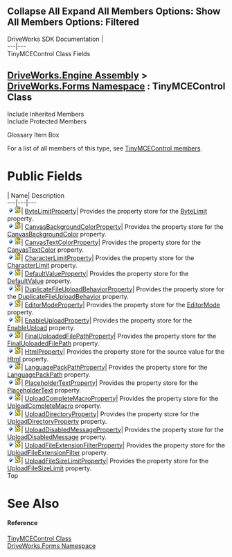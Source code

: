        

 Collapse All Expand All  Members Options: Show All  Members Options: Filtered   
---  
DriveWorks SDK Documentation  |   
---|---  
TinyMCEControl Class Fields   
  
[DriveWorks.Engine Assembly](topic2156.md) > [DriveWorks.Forms Namespace](topic7266.md) : TinyMCEControl Class  
---  
  
Include Inherited Members    
Include Protected Members    


Glossary Item Box

For a list of all members of this type, see [TinyMCEControl members](topic9205.md).

# Public Fields

| Name| Description  
---|---|---  
![Public Field](dotnetimages/publicField.gif)![static \(Shared in Visual Basic\)](dotnetimages/static.gif)| [ByteLimitProperty](topic9243.md)| Provides the property store for the [ByteLimit](topic9223.md) property.   
![Public Field](dotnetimages/publicField.gif)![static \(Shared in Visual Basic\)](dotnetimages/static.gif)| [CanvasBackgroundColorProperty](topic9244.md)| Provides the property store for the [CanvasBackgroundColor](topic9224.md) property.   
![Public Field](dotnetimages/publicField.gif)![static \(Shared in Visual Basic\)](dotnetimages/static.gif)| [CanvasTextColorProperty](topic9245.md)| Provides the property store for the [CanvasTextColor](topic9225.md) property.   
![Public Field](dotnetimages/publicField.gif)![static \(Shared in Visual Basic\)](dotnetimages/static.gif)| [CharacterLimitProperty](topic9246.md)| Provides the property store for the [CharacterLimit](topic9226.md) property.   
![Public Field](dotnetimages/publicField.gif)![static \(Shared in Visual Basic\)](dotnetimages/static.gif)| [DefaultValueProperty](topic9247.md)| Provides the property store for the [DefaultValue](topic9227.md) property.   
![Public Field](dotnetimages/publicField.gif)![static \(Shared in Visual Basic\)](dotnetimages/static.gif)| [DuplicateFileUploadBehaviorProperty](topic9248.md)| Provides the property store for the [DuplicateFileUploadBehavior](topic9228.md) property.   
![Public Field](dotnetimages/publicField.gif)![static \(Shared in Visual Basic\)](dotnetimages/static.gif)| [EditorModeProperty](topic9249.md)| Provides the property store for the [EditorMode](topic9229.md) property.   
![Public Field](dotnetimages/publicField.gif)![static \(Shared in Visual Basic\)](dotnetimages/static.gif)| [EnableUploadProperty](topic9250.md)| Provides the property store for the [EnableUpload](topic9231.md) property.   
![Public Field](dotnetimages/publicField.gif)![static \(Shared in Visual Basic\)](dotnetimages/static.gif)| [FinalUploadedFilePathProperty](topic9251.md)| Provides the property store for the [FinalUploadedFilePath](topic9232.md) property.   
![Public Field](dotnetimages/publicField.gif)![static \(Shared in Visual Basic\)](dotnetimages/static.gif)| [HtmlProperty](topic9252.md)| Provides the property store for the source value for the [Html](topic9234.md) property.   
![Public Field](dotnetimages/publicField.gif)![static \(Shared in Visual Basic\)](dotnetimages/static.gif)| [LanguagePackPathProperty](topic9253.md)| Provides the property store for the [LanguagePackPath](topic9236.md) property.   
![Public Field](dotnetimages/publicField.gif)![static \(Shared in Visual Basic\)](dotnetimages/static.gif)| [PlaceholderTextProperty](topic9254.md)| Provides the property store for the [PlaceholderText](topic9237.md) property.   
![Public Field](dotnetimages/publicField.gif)![static \(Shared in Visual Basic\)](dotnetimages/static.gif)| [UploadCompleteMacroProperty](topic9255.md)| Provides the property store for the [UploadCompleteMacro](topic9238.md) property.   
![Public Field](dotnetimages/publicField.gif)![static \(Shared in Visual Basic\)](dotnetimages/static.gif)| [UploadDirectoryProperty](topic9256.md)| Provides the property store for the [UploadDirectoryProperty](topic9256.md) property.   
![Public Field](dotnetimages/publicField.gif)![static \(Shared in Visual Basic\)](dotnetimages/static.gif)| [UploadDisabledMessageProperty](topic9257.md)| Provides the property store for the [UploadDisabledMessage](topic9240.md) property.   
![Public Field](dotnetimages/publicField.gif)![static \(Shared in Visual Basic\)](dotnetimages/static.gif)| [UploadFileExtensionFilterProperty](topic9258.md)| Provides the property store for the [UploadFileExtensionFilter](topic9241.md) property.   
![Public Field](dotnetimages/publicField.gif)![static \(Shared in Visual Basic\)](dotnetimages/static.gif)| [UploadFileSizeLimitProperty](topic9259.md)| Provides the property store for the [UploadFileSizeLimit](topic9242.md) property.   
Top

# See Also

#### Reference

[TinyMCEControl Class](topic9204.md)   
[DriveWorks.Forms Namespace](topic7266.md)


